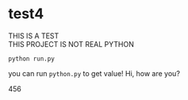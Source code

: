 # test4

THIS IS A TEST </br>
THIS PROJECT IS NOT REAL PYTHON

```
python run.py
```

you can run ``python.py`` to get value!
Hi, how are you?

456